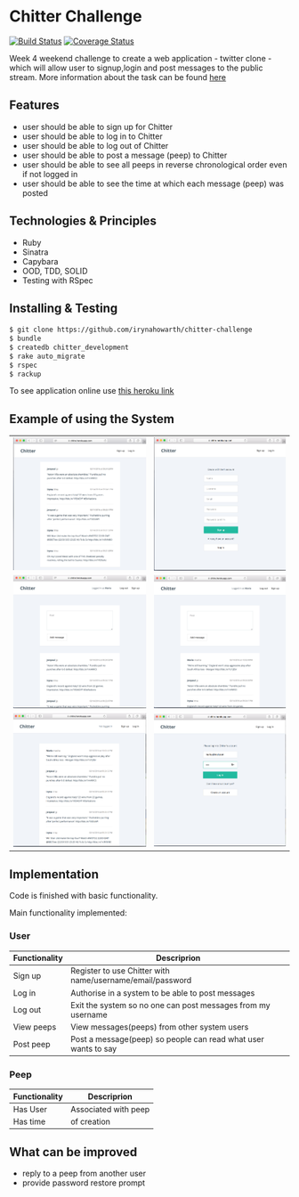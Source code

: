 Chitter Challenge
=================
[![Build Status](https://travis-ci.org/irynahowarth/chitter-challenge.svg?branch=master)](https://travis-ci.org/irynahowarth/chitter-challenge)
[![Coverage Status](https://coveralls.io/repos/github/irynahowarth/chitter-challenge/badge.svg?branch=master)](https://coveralls.io/github/irynahowarth/chitter-challenge?branch=master)


Week 4 weekend challenge to create a web application - twitter clone - which will allow user to signup,login and post messages to the public stream.
More information about the task can be found [here](INSTRUCTIONS.md)

Features
--------

* user should be able to sign up for Chitter
* user should be able to log in to Chitter
* user should be able to log out of Chitter
* user should be able to post a message (peep) to Chitter
* user should be able to see all peeps in reverse chronological order even if not logged in
* user should be able to see the time at which each message (peep) was posted

Technologies & Principles
-------------------------

* Ruby
* Sinatra
* Capybara
* OOD, TDD, SOLID
* Testing with RSpec

Installing & Testing
-----------------------------
```
$ git clone https://github.com/irynahowarth/chitter-challenge
$ bundle
$ createdb chitter_development
$ rake auto_migrate
$ rspec
$ rackup
```
To see application online use [this heroku link](https://chitre.herokuapp.com/)

Example of using the System
-----------------------------
| | |
|-----------------|---------------|
| ![Step1](images/Step1.png) | ![Step2](images/Step2.png) |
| ![Step3](images/Step3.png) | ![Step4](images/Step4.png) |
| ![Step5](images/Step5.png) | ![Step6](images/Step6.png) |

Implementation
-----------------

Code is finished with basic functionality.

Main functionality implemented:

### User
| Functionality | Descriprion |
|-----------------|---------------|
| Sign up | Register to use Chitter with name/username/email/password |
| Log in | Authorise in a system to be able to post messages |
| Log out | Exit the system so no one can post messages from my username|
| View peeps | View messages(peeps) from other system users|
| Post peep | Post a message(peep) so people can read what user wants to say|

### Peep
| Functionality | Descriprion |
|-----------------|---------------|
| Has User | Associated  with peep |
| Has time | of creation |

What can be improved
-----------------------

* reply to a peep from another user
* provide password restore prompt

